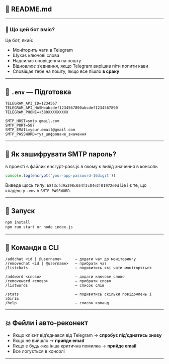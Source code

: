 

## 📜 README.md
---

### 🚀 Що цей бот вміє?

Це бот, який:

* Моніторить чати в Telegram
* Шукає ключові слова
* Надсилає сповіщення на пошту
* Відновлює з’єднання, якщо Telegram вирішив піти попити кави
* Сповіщає тебе на пошту, якщо все пішло **в сраку**

---

## 🧾 `.env` — Підготовка

```
TELEGRAM_API_ID=1234567
TELEGRAM_API_HASH=abcdef1234567890abcdef1234567890
TELEGRAM_PHONE=+380XXXXXXXXX

SMTP_HOST=smtp.gmail.com
SMTP_PORT=587
SMTP_EMAIL=your.email@gmail.com
SMTP_PASSWORD=тут_шифроване_значення
```

---

## 🔐 Як зашифрувати SMTP пароль?

в проекті є файлик encrypt-pass.js в якому є вивід значення в консоль
```js
console.log(encrypt('your-app-password-16digit'))
```

Виведе щось типу:
`b8f3cfd9a398c654f3c04e2f01972e0d`
Це і є те, що кладеш у `.env` в `SMTP_PASSWORD`.

---

## 🦾 Запуск

```bash
npm install
npm run start or node index.js
```

---

## 💬 Команди в CLI

```
/addchat <id | @username>      — додати чат до моніторингу
/removechat <id | @username>   — прибрати чат
/listchats                     — подивитись які чати моніторяться

/addword <слово>               — додати ключове слово
/removeword <слово>            — прибрати слово
/listwords                     — список слів

/stats                         — подивитись скільки повідомлень і збігів
/help                          — список команд
```

---

## 💥 Фейли і авто-реконект

* Якщо клієнт від’єднався від Telegram → **спробує під’єднатись знову**
* Якщо не вийшло → **прийде email**
* Якщо є будь-яка інша критична помилка → **прийде email**
* Все логується в консолі

---


